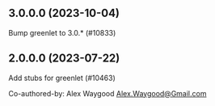 ## 3.0.0.0 (2023-10-04)

Bump greenlet to 3.0.* (#10833)

## 2.0.0.0 (2023-07-22)

Add stubs for greenlet (#10463)

Co-authored-by: Alex Waygood <Alex.Waygood@Gmail.com>


